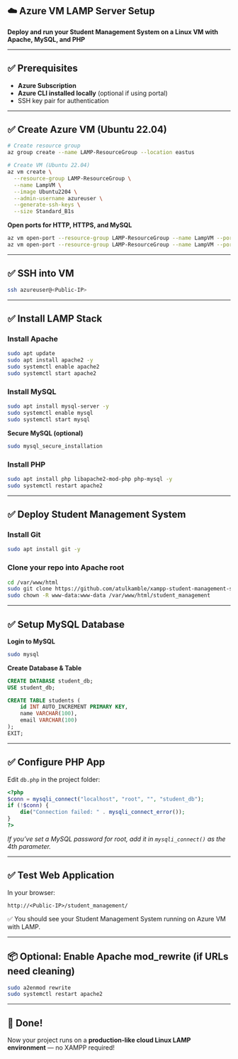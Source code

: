 ## ☁️ Azure VM LAMP Server Setup

**Deploy and run your Student Management System on a Linux VM with Apache, MySQL, and PHP**

---

## ✅ Prerequisites

* **Azure Subscription**
* **Azure CLI installed locally** (optional if using portal)
* SSH key pair for authentication

---

## ✅ Create Azure VM (Ubuntu 22.04)

```bash
# Create resource group
az group create --name LAMP-ResourceGroup --location eastus

# Create VM (Ubuntu 22.04)
az vm create \
  --resource-group LAMP-ResourceGroup \
  --name LampVM \
  --image Ubuntu2204 \
  --admin-username azureuser \
  --generate-ssh-keys \
  --size Standard_B1s
```

**Open ports for HTTP, HTTPS, and MySQL**

```bash
az vm open-port --resource-group LAMP-ResourceGroup --name LampVM --port 80
az vm open-port --resource-group LAMP-ResourceGroup --name LampVM --port 3306
```

---

## ✅ SSH into VM

```bash
ssh azureuser@<Public-IP>
```

---

## ✅ Install LAMP Stack

### Install Apache

```bash
sudo apt update
sudo apt install apache2 -y
sudo systemctl enable apache2
sudo systemctl start apache2
```

### Install MySQL

```bash
sudo apt install mysql-server -y
sudo systemctl enable mysql
sudo systemctl start mysql
```

**Secure MySQL (optional)**

```bash
sudo mysql_secure_installation
```

### Install PHP

```bash
sudo apt install php libapache2-mod-php php-mysql -y
sudo systemctl restart apache2
```

---

## ✅ Deploy Student Management System

### Install Git

```bash
sudo apt install git -y
```

### Clone your repo into Apache root

```bash
cd /var/www/html
sudo git clone https://github.com/atulkamble/xampp-student-management-system.git student_management
sudo chown -R www-data:www-data /var/www/html/student_management
```

---

## ✅ Setup MySQL Database

**Login to MySQL**

```bash
sudo mysql
```

**Create Database & Table**

```sql
CREATE DATABASE student_db;
USE student_db;

CREATE TABLE students (
    id INT AUTO_INCREMENT PRIMARY KEY,
    name VARCHAR(100),
    email VARCHAR(100)
);
EXIT;
```

---

## ✅ Configure PHP App

Edit `db.php` in the project folder:

```php
<?php
$conn = mysqli_connect("localhost", "root", "", "student_db");
if (!$conn) {
    die("Connection failed: " . mysqli_connect_error());
}
?>
```

*If you’ve set a MySQL password for root, add it in `mysqli_connect()` as the 4th parameter.*

---

## ✅ Test Web Application

In your browser:

```
http://<Public-IP>/student_management/
```

✅ You should see your Student Management System running on Azure VM with LAMP.

---

## 📦 Optional: Enable Apache mod\_rewrite (if URLs need cleaning)

```bash
sudo a2enmod rewrite
sudo systemctl restart apache2
```

---

## 🎉 Done!

Now your project runs on a **production-like cloud Linux LAMP environment** — no XAMPP required!
